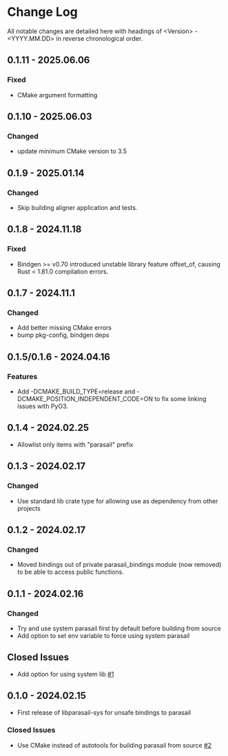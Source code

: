 # Change Log

All notable changes are detailed here with headings of \<Version\> - \<YYYY.MM.DD\> in reverse chronological order.

## 0.1.11 - 2025.06.06

### Fixed

- CMake argument formatting

## 0.1.10 - 2025.06.03

### Changed

- update minimum CMake version to 3.5 

## 0.1.9 - 2025.01.14

### Changed

- Skip building aligner application and tests.

## 0.1.8 - 2024.11.18

### Fixed

- Bindgen >= v0.70 introduced unstable library feature offset_of, causing
Rust < 1.81.0 compilation errors.

## 0.1.7 - 2024.11.1

### Changed

- Add better missing CMake errors
- bump pkg-config, bindgen deps

## 0.1.5/0.1.6 - 2024.04.16

### Features

- Add -DCMAKE_BUILD_TYPE=release and -DCMAKE_POSITION_INDEPENDENT_CODE=ON to
fix some linking issues with PyO3.

## 0.1.4 - 2024.02.25

- Allowlist only items with "parasail" prefix

## 0.1.3 - 2024.02.17

### Changed

- Use standard lib crate type for allowing use as dependency from other projects

## 0.1.2 - 2024.02.17

### Changed

- Moved bindings out of private parasail_bindings module (now removed) to be able to access public functions.

## 0.1.1 - 2024.02.16

### Changed

- Try and use system parasail first by default before building from source
- Add option to set env variable to force using system parasail

## Closed Issues

- Add option for using system lib [#1](https://gitlab.com/nsbuitrago/libparasail-sys/-/issues/1)

## 0.1.0 - 2024.02.15

- First release of libparasail-sys for unsafe bindings to parasail

### Closed Issues

- Use CMake instead of autotools for building parasail from source [#2](https://gitlab.com/nsbuitrago/libparasail-sys/-/issues/2)


